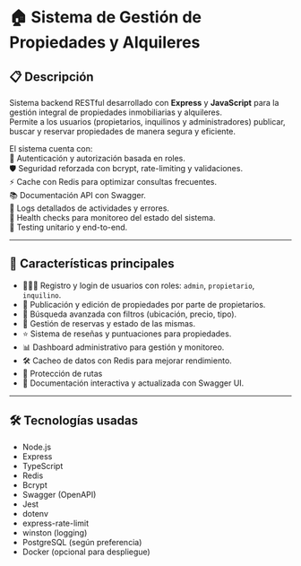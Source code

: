 # 🏠 Sistema de Gestión de Propiedades y Alquileres 

## 📋 Descripción

Sistema backend RESTful desarrollado con **Express** y **JavaScript** para la gestión integral de propiedades inmobiliarias y alquileres.  
Permite a los usuarios (propietarios, inquilinos y administradores) publicar, buscar y reservar propiedades de manera segura y eficiente.

El sistema cuenta con:  
🔐 Autenticación y autorización basada en roles.  
🛡️ Seguridad reforzada con bcrypt, rate-limiting y validaciones.  
⚡ Cache con Redis para optimizar consultas frecuentes.  
📚 Documentación API con Swagger.  
📝 Logs detallados de actividades y errores.  
💓 Health checks para monitoreo del estado del sistema.  
🧪 Testing unitario y end-to-end.

---

## 🚀 Características principales

- 🧑‍🤝‍🧑 Registro y login de usuarios con roles: `admin`, `propietario`, `inquilino`.  
- 🏡 Publicación y edición de propiedades por parte de propietarios.  
- 🔎 Búsqueda avanzada con filtros (ubicación, precio, tipo).  
- 📅 Gestión de reservas y estado de las mismas.  
- ⭐ Sistema de reseñas y puntuaciones para propiedades.  
- 📊 Dashboard administrativo para gestión y monitoreo.  
- 🛠️ Cacheo de datos con Redis para mejorar rendimiento.  
- 🔐 Protección de rutas 
- 📖 Documentación interactiva y actualizada con Swagger UI.

---

## 🛠️ Tecnologías usadas

- Node.js  
- Express  
- TypeScript  
- Redis  
- Bcrypt  
- Swagger (OpenAPI)  
- Jest   
- dotenv  
- express-rate-limit  
- winston (logging)  
- PostgreSQL (según preferencia)  
- Docker (opcional para despliegue)
